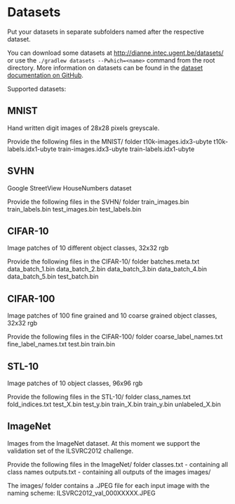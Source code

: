 Datasets
========

Put your datasets in separate subfolders named after the respective dataset.

You can download some datasets at http://dianne.intec.ugent.be/datasets/ or use the `./gradlew datasets --Pwhich=<name>` command from the root directory.
More information on datasets can be found in the [dataset documentation on GitHub](https://github.com/ibcn-cloudlet/dianne/blob/master/doc/datasets.md).

Supported datasets:

MNIST
-----
Hand written digit images of 28x28 pixels greyscale. 

Provide the following files in the MNIST/ folder
 t10k-images.idx3-ubyte
 t10k-labels.idx1-ubyte
 train-images.idx3-ubyte
 train-labels.idx1-ubyte
 
SVHN
----
Google StreetView HouseNumbers dataset

Provide the following files in the SVHN/ folder
 train_images.bin
 train_labels.bin
 test_images.bin
 test_labels.bin

CIFAR-10
--------
Image patches of 10 different object classes, 32x32 rgb

Provide the following files in the CIFAR-10/ folder
 batches.meta.txt
 data_batch_1.bin
 data_batch_2.bin
 data_batch_3.bin
 data_batch_4.bin
 data_batch_5.bin
 test_batch.bin

CIFAR-100
---------
Image patches of 100 fine grained and 10 coarse grained object classes, 32x32 rgb

Provide the following files in the CIFAR-100/ folder
 coarse_label_names.txt
 fine_label_names.txt
 test.bin
 train.bin

STL-10
------
Image patches of 10 object classes, 96x96 rgb

Provide the following files in the STL-10/ folder
 class_names.txt
 fold_indices.txt
 test_X.bin
 test_y.bin
 train_X.bin
 train_y.bin
 unlabeled_X.bin

ImageNet
--------
Images from the ImageNet dataset. At this moment we support the validation set of the ILSVRC2012 challenge.

Provide the following files in the ImageNet/ folder
 classes.txt  - containing all class names
 outputs.txt  - containing all outputs of the images
 images/ 

The images/ folder contains a .JPEG file for each input image 
with the naming scheme: ILSVRC2012_val_000XXXXX.JPEG
